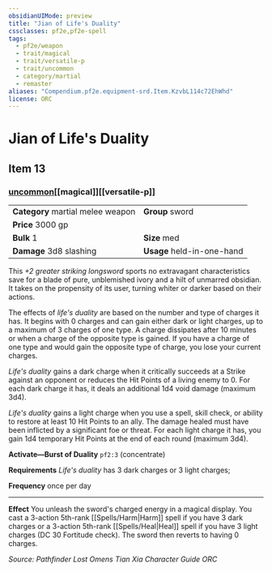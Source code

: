 ```yaml
---
obsidianUIMode: preview
title: "Jian of Life's Duality"
cssclasses: pf2e,pf2e-spell
tags:
  - pf2e/weapon
  - trait/magical
  - trait/versatile-p
  - trait/uncommon
  - category/martial
  - remaster
aliases: "Compendium.pf2e.equipment-srd.Item.KzvbL114c72EhWhd"
license: ORC
---
```

# Jian of Life's Duality
## Item 13
### [uncommon](uncommon "Uncommon Rarity Trait")[[magical]][[versatile-p]]

|  |  |
| -- | -- |
| **Category** martial melee weapon | **Group** sword |
| **Price** 3000 gp |  |
| **Bulk** 1 | **Size** med |
| **Damage** 3d8 slashing  | **Usage** held-in-one-hand |



This _+2 greater striking longsword_ sports no extravagant characteristics save for a blade of pure, unblemished ivory and a hilt of unmarred obsidian. It takes on the propensity of its user, turning whiter or darker based on their actions.

The effects of _life's duality_ are based on the number and type of charges it has. It begins with 0 charges and can gain either dark or light charges, up to a maximum of 3 charges of one type. A charge dissipates after 10 minutes or when a charge of the opposite type is gained. If you have a charge of one type and would gain the opposite type of charge, you lose your current charges.

_Life's duality_ gains a dark charge when it critically succeeds at a Strike against an opponent or reduces the Hit Points of a living enemy to 0. For each dark charge it has, it deals an additional 1d4 void damage (maximum 3d4).

_Life's duality_ gains a light charge when you use a spell, skill check, or ability to restore at least 10 Hit Points to an ally. The damage healed must have been inflicted by a significant foe or threat. For each light charge it has, you gain 1d4 temporary Hit Points at the end of each round (maximum 3d4).

**Activate—Burst of Duality** `pf2:3` (concentrate)

**Requirements** _Life's duality_ has 3 dark charges or 3 light charges;

**Frequency** once per day

* * *

**Effect** You unleash the sword's charged energy in a magical display. You cast a 3-action 5th-rank [[Spells/Harm|Harm]] spell if you have 3 dark charges or a 3-action 5th-rank [[Spells/Heal|Heal]] spell if you have 3 light charges (DC 30 Fortitude check). The sword then reverts to having 0 charges.

*Source: Pathfinder Lost Omens Tian Xia Character Guide*
*ORC*